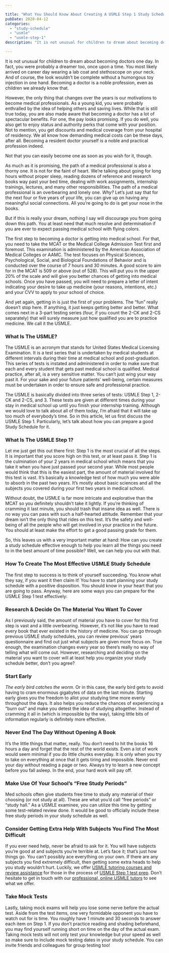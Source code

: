 ```yaml
---

title: "What You Should Know About Creating A USMLE Step 1 Study Schedule"
pubDate: 2020-04-12
categories: 
  - "study-schedule"
  - "usmle"
  - "usmle-step-1"
description: "It is not unusual for children to dream about becoming doctors one day. In fact, you were probably a dreamer too, once upon a time. You most likely arrived"

---
```



It is not unusual for children to dream about becoming doctors one day. In fact, you were probably a dreamer too, once upon a time. You most likely arrived on career day wearing a lab coat and stethoscope on your neck. And of course, the look wouldn’t be complete without a humongous toy injection in one hand. Becoming a doctor is a noble profession, even as children we already know that.

However, the only thing that changes over the years is our motivations to become medical professionals. As a young kid, you were probably enthralled by the idea of helping others and saving lives. While that is still true today, you are also made aware that becoming a doctor has a lot of spectacular benefits. For one, the pay looks promising. If you do well, you also get to enjoy status and authority perks that come with your position. Not to mention, you get discounts and medical coverage from your hospital of residency. We all know how demanding medical costs can be these days, after all. Becoming a resident doctor yourself is a noble and practical profession indeed.

Not that you can easily become one as soon as you wish for it, though.

As much as it is promising, the path of a medical professional is also a thorny one. It is not for the faint of heart. We’re talking about going for long hours without proper sleep, reading dozens of reference and research books way past your bed time, dealing with work assignments, internship trainings, lectures, and many other responsibilities. The path of a medical professional is an overbearing and lonely one. _Why?_ Let’s just say that for the next four or five years of your life, you can give up on having any meaningful social connections. All you’re going to do is get your nose in the books.

But if this is really your dream, nothing I say will discourage you from going down this path. You at least need that much resolve and determination if you are ever to expect passing medical school with flying colors.

The first step to becoming a doctor is getting into medical school. For that, you need to take the MCAT or the Medical College Admission Test first and foremost. This examination is administered by the American Association of Medical Colleges or AAMC. The test focuses on Physical Sciences, Psychological, Social, and Biological Foundations of Behavior and is conducted over the course of 7 hours and 30 minutes. A good score to aim for in the MCAT is 509 or above (out of 528). This will put you in the upper 20% of the scale and will give you better chances of getting into medical schools. Once you have passed, you will need to prepare a letter of intent indicating your desire to take up medicine (your reasons, intentions, etc.) and your CVV to apply to your school of choice.

And yet again, getting in is just the first of your problems. The “fun” really doesn’t stop here. If anything, it just keeps getting better and better. What comes next in a 3-part testing series (four, if you count the 2-CK and 2-CS separately) that will surely measure just how qualified you are to practice medicine. We call it the USMLE.

### **What Is The USMLE?**

The USMLE is an acronym that stands for United States Medical Licensing Examination. It is a test series that is undertaken by medical students at different intervals during their time at medical school and post-graduation. This series of tests is instated and administered in order to make sure that each and every student that gets past medical school is qualified. Medical practice, after all, is a very sensitive matter. You can’t just wing your way past it. For your sake and your future patients’ well-being, certain measures must be undertaken in order to ensure safe and professional practice.

The USMLE is basically divided into three series of tests: USMLE Step 1, 2-CK and 2-CS, and 3. These tests are given at different times during your stay in medical school up until you finish your internship training. Although we would love to talk about all of them today, I’m afraid that it will take up too much of everybody’s time. So in this article, let us first discuss the USMLE Step 1. Particularly, let’s talk about how you can prepare a good Study Schedule for it.

### **What Is The USMLE Step 1?**

Let me just get this out there first: Step 1 is the most crucial of all the steps. It is important that you score high on this test, or at least pass it. Step 1 is the culmination of your 2 years in medical school which means that you take it when you have just passed your second year. While most people would think that this is the easiest part, the amount of material involved for this test is vast. It’s basically a knowledge test of how much you were able to absorb in the past two years. It’s mostly about basic sciences and all the subjects you covered during your first two years in medical school.

Without doubt, the USMLE is far more intricate and explorative than the MCAT so you definitely shouldn’t take it lightly. If you’re thinking of cramming it last minute, you should trash that insane idea as well. There is no way you can pass with such a half-hearted attitude. Remember that your dream isn’t the only thing that rides on this test. It’s the safety and well-being of all the people who will get involved in your practice in the future. You should at least make the effort to get a good passing grade for them.

So, this leaves us with a very important matter at hand: How can you create a study schedule effective enough to help you learn all the things you need to in the best amount of time possible? Well, we can help you out with that.

### **How To Create The Most Effective USMLE Study Schedule**

The first step to success is to think of yourself succeeding. You know what they say, if you want it then claim it! You have to start planning your study schedule with a positive disposition. You should know in your heart that you are going to pass. Anyway, here are some ways you can prepare for the USMLE Step 1 test effectively:

### **Research & Decide On The Material You Want To Cover**

As I previously said, the amount of material you have to cover for this first step is vast and a little overbearing. However, it’s not like you have to read every book that ever existed in the history of medicine. You can go through previous USMLE study schedules, you can review previous’ years questionnaire and find out just what subjects are given more focus on. True enough, the examination changes every year so there’s really no way of telling what will come out. However, researching and deciding on the material you want to cover will at least help you organize your study schedule better, don’t you agree?

### **Start Early**

_The early bird catches the worm_. Or in this case, the early bird gets to avoid having to cram enormous gigabytes of data on the last minute. Starting early gives you the freedom to allot your studying time more evenly throughout the days. It also helps you reduce the chances of experiencing a “burn out” and make you detest the idea of studying altogether. Instead of cramming it all in (which is impossible by the way), taking little bits of information regularly is definitely more effective.

### Never End The Day Without Opening A Book

It’s the little things that matter, really. You don’t need to hit the books 16 hours a day and forget that the rest of the world exists. Even a lot of work would seem minimal if you do little chunks everyday. It is only when you try to take on everything at once that it gets tiring and impossible. Never end your day without reading a page or two. Always try to learn a new concept before you fall asleep. In the end, your hard work will pay off.

### Make Use Of Your School’s “Free Study Periods”

Med schools often give students free time to study any material of their choosing (or not study at all). These are what you’d call “free periods” or “study hall.” As a USMLE examinee, you can utilize this time by getting some test-related review done. It would be good to officially include these free study periods in your study schedule as well.

### Consider Getting Extra Help With Subjects You Find The Most Difficult

If you ever need help, never be afraid to ask for it. You will have subjects you’re good at and subjects you’re terrible at. Let’s face it; that’s just how things go. You can’t possibly ace everything on your own. If there are any subjects you find extremely difficult, then getting some extra heads to help you study wouldn’t hurt. Luckily, we offer [USMLE tutoring courses and review assistance](https://www.medlearnity.com/usmle/) for those in the process of [USMLE Step 1 test prep](https://www.medlearnity.com/usmle-tutoring-step-1/). Don’t hesitate to get in touch with our [professional, online USMLE tutors](http://www.medlearnity.com/our-tutors/) to see what we offer.

### Take Mock Tests

Lastly, taking mock exams will help you lose some nerve before the actual test. Aside from the test items, one very formidable opponent you have to watch out for is time. You roughly have 1 minute and 30 seconds to answer each item on Step 1. If you don’t practice reading and shading beforehand, you may find yourself running short on time on the day of the actual exam. Taking mock tests will not only test your knowledge but your speed as well so make sure to include mock testing dates in your study schedule. You can invite friends and colleagues for group testing too!

